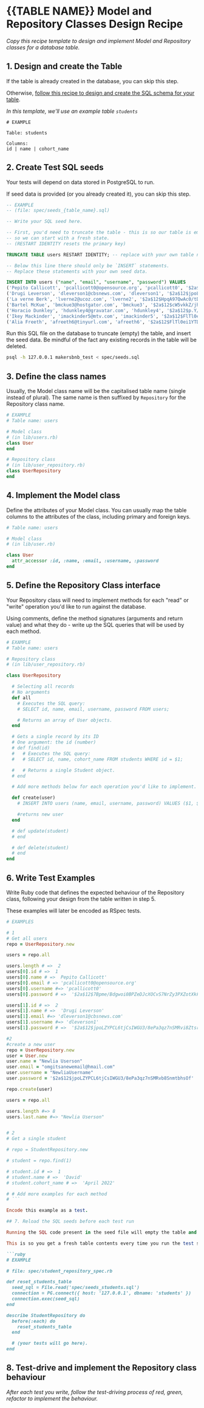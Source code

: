 # {{TABLE NAME}} Model and Repository Classes Design Recipe

_Copy this recipe template to design and implement Model and Repository classes for a database table._

## 1. Design and create the Table

If the table is already created in the database, you can skip this step.

Otherwise, [follow this recipe to design and create the SQL schema for your table](./single_table_design_recipe_template.md).

*In this template, we'll use an example table `students`*

```
# EXAMPLE

Table: students

Columns:
id | name | cohort_name
```

## 2. Create Test SQL seeds

Your tests will depend on data stored in PostgreSQL to run.

If seed data is provided (or you already created it), you can skip this step.

```sql
-- EXAMPLE
-- (file: spec/seeds_{table_name}.sql)

-- Write your SQL seed here. 

-- First, you'd need to truncate the table - this is so our table is emptied between each test run,
-- so we can start with a fresh state.
-- (RESTART IDENTITY resets the primary key)

TRUNCATE TABLE users RESTART IDENTITY; -- replace with your own table name.

-- Below this line there should only be `INSERT` statements.
-- Replace these statements with your own seed data.

INSERT INTO users ("name", "email", "username", "password") VALUES
('Pepito Callicott', 'pcallicott0@opensource.org', 'pcallicott0', '$2a$12$7Bpme/Bdgwoi0BPZeDJcXOCvS7NrZy3PXZotXkFtFEge9k2Y0mCfa'),
('Drugi Leverson', 'dleverson1@cbsnews.com', 'dleverson1', '$2a$12$jpoLZYPCL6tjCsIWGU3/8ePa3qz7nSMRvi8ZtsrFcWUb8SnmtbhsOx'),
('La verne Berk', 'lverne2@ucoz.com', 'lverne2', '$2a$12$HpqA97QwAc0/tDy.8kWJW.raDkiM.nOQa0Awd2iK36A9eA0X0GFXi'),
('Bartel McKue', 'bmckue3@hostgator.com', 'bmckue3', '$2a$12$cW5vkkZ/jhOmUbPzckHNDOdW4KVccnIfLx7qKStntLIDoPeRjD7li'),
('Horacio Dunkley', 'hdunkley4@gravatar.com', 'hdunkley4', '$2a$12$p.Y/6iCFDysMR6BquOIkDuopbb0/VkXyKk2YlT2Ihf5OiVH5zz.pW'),
('Ikey Mackinder', 'imackinder5@mtv.com', 'imackinder5', '$2a$12$FlTl0ei1YTDqOWhHgfuXeeLmY2oQzRoNbFA28iecvQWHOOUoxw1ce'),
('Alia Freeth', 'afreeth6@tinyurl.com', 'afreeth6', '$2a$12$FlTl0ei1YTDqOWhHgfuXeeLmY2oQzRoNbFA28iecvQWHOxkDtm2ld');
```

Run this SQL file on the database to truncate (empty) the table, and insert the seed data. Be mindful of the fact any existing records in the table will be deleted.

```bash
psql -h 127.0.0.1 makersbnb_test < spec/seeds.sql
```

## 3. Define the class names

Usually, the Model class name will be the capitalised table name (single instead of plural). The same name is then suffixed by `Repository` for the Repository class name.

```ruby
# EXAMPLE
# Table name: users

# Model class
# (in lib/users.rb)
class User
end

# Repository class
# (in lib/user_repository.rb)
class UserRepository
end
```

## 4. Implement the Model class

Define the attributes of your Model class. You can usually map the table columns to the attributes of the class, including primary and foreign keys.

```ruby
# Table name: users

# Model class
# (in lib/user.rb)

class User
  attr_accessor :id, :name, :email, :username, :password
end

```

## 5. Define the Repository Class interface

Your Repository class will need to implement methods for each "read" or "write" operation you'd like to run against the database.

Using comments, define the method signatures (arguments and return value) and what they do - write up the SQL queries that will be used by each method.

```ruby
# EXAMPLE
# Table name: users

# Repository class
# (in lib/user_repository.rb)

class UserRepository

  # Selecting all records
  # No arguments
  def all
    # Executes the SQL query:
    # SELECT id, name, email, username, password FROM users;

    # Returns an array of User objects.
  end

  # Gets a single record by its ID
  # One argument: the id (number)
  # def find(id)
  #   # Executes the SQL query:
  #   # SELECT id, name, cohort_name FROM students WHERE id = $1;

  #   # Returns a single Student object.
  # end

  # Add more methods below for each operation you'd like to implement.

  def create(user)
    # INSERT INTO users (name, email, username, password) VALUES ($1, $2, $3, $4);

    #returns new user
  end

  # def update(student)
  # end

  # def delete(student)
  # end
end
```

## 6. Write Test Examples

Write Ruby code that defines the expected behaviour of the Repository class, following your design from the table written in step 5.

These examples will later be encoded as RSpec tests.

```ruby
# EXAMPLES

# 1
# Get all users
repo = UserRepository.new

users = repo.all

users.length # =>  2
users[0].id # =>  1
users[0].name # =>  Pepito Callicott'
users[0].email # => 'pcallicott0@opensource.org'
users[0].username #=> 'pcallicott0'
users[0].password # =>  '$2a$12$7Bpme/Bdgwoi0BPZeDJcXOCvS7NrZy3PXZotXkFtFEge9k2Y0mCfa'

users[1].id # =>  2
users[1].name # =>  'Drugi Leverson'
users[1].email #=> 'dleverson1@cbsnews.com'
users[1].username #=> 'dleverson1'
users[1].password # =>  '$2a$12$jpoLZYPCL6tjCsIWGU3/8ePa3qz7nSMRvi8ZtsrFcWUb8SnmtbhsOx'

#2
#create a new user
repo = UserRepository.new
user = User.new
user.name = "Newlia Userson"
user.email = "omgitsanewemail@hmail.com"
user.username = "NewliaUsername"
user.password = '$2a$12$jpoLZYPCL6tjCsIWGU3/8ePa3qz7nSMRvb8SnmtbhsOf'

repo.create(user)

users = repo.all

users.length #=> 8
users.last.name #=> "Newlia Userson"


# 2
# Get a single student

# repo = StudentRepository.new

# student = repo.find(1)

# student.id # =>  1
# student.name # =>  'David'
# student.cohort_name # =>  'April 2022'

# # Add more examples for each method
# ```

Encode this example as a test.

## 7. Reload the SQL seeds before each test run

Running the SQL code present in the seed file will empty the table and re-insert the seed data.

This is so you get a fresh table contents every time you run the test suite.

```ruby
# EXAMPLE

# file: spec/student_repository_spec.rb

def reset_students_table
  seed_sql = File.read('spec/seeds_students.sql')
  connection = PG.connect({ host: '127.0.0.1', dbname: 'students' })
  connection.exec(seed_sql)
end

describe StudentRepository do
  before(:each) do 
    reset_students_table
  end

  # (your tests will go here).
end
```

## 8. Test-drive and implement the Repository class behaviour

_After each test you write, follow the test-driving process of red, green, refactor to implement the behaviour._

